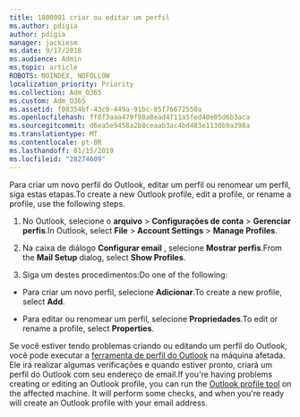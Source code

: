 ```yaml
---
title: 1800001 criar ou editar um perfil
ms.author: pdigia
author: pdigia
manager: jackiesm
ms.date: 9/17/2018
ms.audience: Admin
ms.topic: article
ROBOTS: NOINDEX, NOFOLLOW
localization_priority: Priority
ms.collection: Adm_O365
ms.custom: Adm_O365
ms.assetid: f08354bf-43c0-449a-91bc-85f76672550a
ms.openlocfilehash: ff0f3aaa479f98a8ead4f11a5fed40e05d6b3aca
ms.sourcegitcommit: d6ea5e9458a2b8ceaab3ac4bd483e1130b9a398a
ms.translationtype: MT
ms.contentlocale: pt-BR
ms.lasthandoff: 01/15/2019
ms.locfileid: "28274609"
---
```

<span data-ttu-id="bc826-102">Para criar um novo perfil do Outlook, editar um perfil ou renomear um perfil, siga estas etapas.</span><span class="sxs-lookup"><span data-stu-id="bc826-102">To create a new Outlook profile, edit a profile, or rename a profile, use the following steps.</span></span>
  
1. <span data-ttu-id="bc826-103">No Outlook, selecione o **arquivo** \> **Configurações de conta** \> **Gerenciar perfis**.</span><span class="sxs-lookup"><span data-stu-id="bc826-103">In Outlook, select **File** \> **Account Settings** \> **Manage Profiles**.</span></span>
    
2. <span data-ttu-id="bc826-104">Na caixa de diálogo **Configurar email** , selecione **Mostrar perfis**.</span><span class="sxs-lookup"><span data-stu-id="bc826-104">From the **Mail Setup** dialog, select **Show Profiles**.</span></span>
    
3. <span data-ttu-id="bc826-105">Siga um destes procedimentos:</span><span class="sxs-lookup"><span data-stu-id="bc826-105">Do one of the following:</span></span>
    
  - <span data-ttu-id="bc826-106">Para criar um novo perfil, selecione **Adicionar**.</span><span class="sxs-lookup"><span data-stu-id="bc826-106">To create a new profile, select **Add**.</span></span>
    
  - <span data-ttu-id="bc826-107">Para editar ou renomear um perfil, selecione **Propriedades**.</span><span class="sxs-lookup"><span data-stu-id="bc826-107">To edit or rename a profile, select **Properties**.</span></span>
    
<span data-ttu-id="bc826-p101">Se você estiver tendo problemas criando ou editando um perfil do Outlook, você pode executar a [ferramenta de perfil do Outlook](https://aka.ms/SaRA-OutlookSetupProfile) na máquina afetada. Ele irá realizar algumas verificações e quando estiver pronto, criará um perfil do Outlook com seu endereço de email.</span><span class="sxs-lookup"><span data-stu-id="bc826-p101">If you're having problems creating or editing an Outlook profile, you can run the [Outlook profile tool](https://aka.ms/SaRA-OutlookSetupProfile) on the affected machine. It will perform some checks, and when you're ready will create an Outlook profile with your email address.</span></span> 
  

